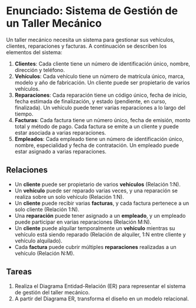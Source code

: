 # Enunciado: Sistema de Gestión de un Taller Mecánico

Un taller mecánico necesita un sistema para gestionar sus vehículos, clientes, reparaciones y facturas. A continuación se describen los elementos del sistema:

1. **Clientes**: Cada cliente tiene un número de identificación único, nombre, dirección y teléfono.
2. **Vehículos**: Cada vehículo tiene un número de matrícula único, marca, modelo y año de fabricación. Un cliente puede ser propietario de varios vehículos.
3. **Reparaciones**: Cada reparación tiene un código único, fecha de inicio, fecha estimada de finalización, y estado (pendiente, en curso, finalizada). Un vehículo puede tener varias reparaciones a lo largo del tiempo.
4. **Facturas**: Cada factura tiene un número único, fecha de emisión, monto total y método de pago. Cada factura se emite a un cliente y puede estar asociada a varias reparaciones.
5. **Empleados**: Cada empleado tiene un número de identificación único, nombre, especialidad y fecha de contratación. Un empleado puede estar asignado a varias reparaciones.

## Relaciones

- Un **cliente** puede ser propietario de varios **vehículos** (Relación 1:N).
- Un **vehículo** puede ser reparado varias veces, y una reparación se realiza sobre un solo vehículo (Relación 1:N).
- Un **cliente** puede recibir varias **facturas**, y cada factura pertenece a un solo cliente (Relación 1:N).
- Una **reparación** puede tener asignado a un **empleado**, y un empleado puede participar en varias reparaciones (Relación M:N).
- Un **cliente** puede alquilar temporalmente un **vehículo** mientras su vehículo está siendo reparado (Relación de alquiler, 1:N entre cliente y vehículo alquilado).
- Cada **factura** puede cubrir múltiples **reparaciones** realizadas a un vehículo (Relación N:M).

## Tareas

1. Realiza el Diagrama Entidad-Relación (ER) para representar el sistema de gestión del taller mecánico.
2. A partir del Diagrama ER, transforma el diseño en un modelo relacional.
